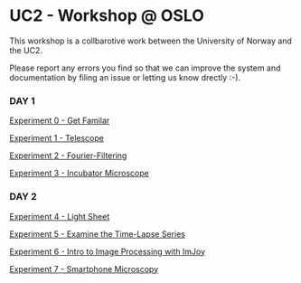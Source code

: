 
# UC2 - Workshop @ OSLO 

This workshop is a collbarotive work between the University of Norway and the UC2. 

Please report any errors you find so that we can improve the system and documentation by filing an issue or letting us know drectly :-). 

### DAY 1

[Experiment 0 - Get Familar](./Experiment_0.md)

[Experiment 1 - Telescope](./Experiment_1.md)

[Experiment 2 - Fourier-Filtering](./Experiment_2.md)

[Experiment 3 - Incubator Microscope](./Experiment_3.md)


### DAY 2

[Experiment 4 - Light Sheet](./Experiment_4.md)

[Experiment 5 - Examine the Time-Lapse Series](./Experiment_5.md)

[Experiment 6 - Intro to Image Processing with ImJoy](./Experiment_6.md)

[Experiment 7 - Smartphone Microscopy](./Experiment_7.md)




